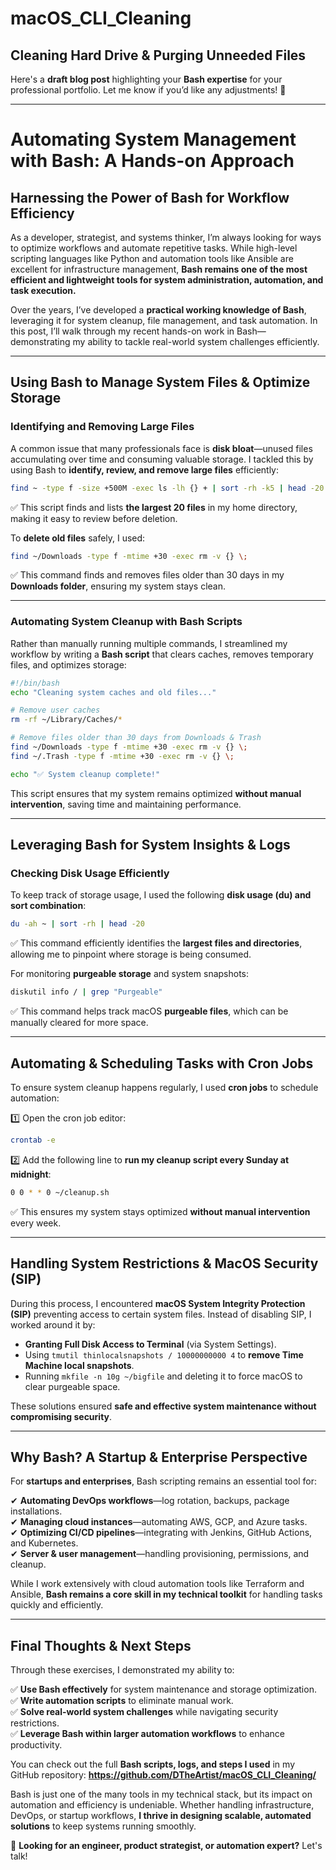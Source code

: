 # macOS_CLI_Cleaning
Cleaning Hard Drive &amp; Purging Unneeded Files
---
Here's a **draft blog post** highlighting your **Bash expertise** for your professional portfolio. Let me know if you’d like any adjustments! 🚀  

---

# **Automating System Management with Bash: A Hands-on Approach**  

## **Harnessing the Power of Bash for Workflow Efficiency**  

As a developer, strategist, and systems thinker, I’m always looking for ways to optimize workflows and automate repetitive tasks. While high-level scripting languages like Python and automation tools like Ansible are excellent for infrastructure management, **Bash remains one of the most efficient and lightweight tools for system administration, automation, and task execution.**  

Over the years, I’ve developed a **practical working knowledge of Bash**, leveraging it for system cleanup, file management, and task automation. In this post, I’ll walk through my recent hands-on work in Bash—demonstrating my ability to tackle real-world system challenges efficiently.  

---

## **Using Bash to Manage System Files & Optimize Storage**  

### **Identifying and Removing Large Files**  
A common issue that many professionals face is **disk bloat**—unused files accumulating over time and consuming valuable storage. I tackled this by using Bash to **identify, review, and remove large files** efficiently:  

```bash
find ~ -type f -size +500M -exec ls -lh {} + | sort -rh -k5 | head -20
```
✅ This script finds and lists **the largest 20 files** in my home directory, making it easy to review before deletion.  

To **delete old files** safely, I used:  

```bash
find ~/Downloads -type f -mtime +30 -exec rm -v {} \;
```
✅ This command finds and removes files older than 30 days in my **Downloads folder**, ensuring my system stays clean.  

---

### **Automating System Cleanup with Bash Scripts**  
Rather than manually running multiple commands, I streamlined my workflow by writing a **Bash script** that clears caches, removes temporary files, and optimizes storage:  

```bash
#!/bin/bash
echo "Cleaning system caches and old files..."

# Remove user caches
rm -rf ~/Library/Caches/*

# Remove files older than 30 days from Downloads & Trash
find ~/Downloads -type f -mtime +30 -exec rm -v {} \;
find ~/.Trash -type f -mtime +30 -exec rm -v {} \;

echo "✅ System cleanup complete!"
```
This script ensures that my system remains optimized **without manual intervention**, saving time and maintaining performance.  

---

## **Leveraging Bash for System Insights & Logs**  

### **Checking Disk Usage Efficiently**  
To keep track of storage usage, I used the following **disk usage (du) and sort combination**:  

```bash
du -ah ~ | sort -rh | head -20
```
✅ This command efficiently identifies the **largest files and directories**, allowing me to pinpoint where storage is being consumed.  

For monitoring **purgeable storage** and system snapshots:  

```bash
diskutil info / | grep "Purgeable"
```
✅ This command helps track macOS **purgeable files**, which can be manually cleared for more space.  

---

## **Automating & Scheduling Tasks with Cron Jobs**  
To ensure system cleanup happens regularly, I used **cron jobs** to schedule automation:  

1️⃣ Open the cron job editor:  
```bash
crontab -e
```
2️⃣ Add the following line to **run my cleanup script every Sunday at midnight**:  
```bash
0 0 * * 0 ~/cleanup.sh
```
✅ This ensures my system stays optimized **without manual intervention** every week.  

---

## **Handling System Restrictions & MacOS Security (SIP)**  
During this process, I encountered **macOS System Integrity Protection (SIP)** preventing access to certain system files. Instead of disabling SIP, I worked around it by:  

- **Granting Full Disk Access to Terminal** (via System Settings).  
- Using `tmutil thinlocalsnapshots / 10000000000 4` to **remove Time Machine local snapshots**.  
- Running `mkfile -n 10g ~/bigfile` and deleting it to force macOS to clear purgeable space.  

These solutions ensured **safe and effective system maintenance without compromising security**.  

---

## **Why Bash? A Startup & Enterprise Perspective**  

For **startups and enterprises**, Bash scripting remains an essential tool for:  

✔ **Automating DevOps workflows**—log rotation, backups, package installations.  
✔ **Managing cloud instances**—automating AWS, GCP, and Azure tasks.  
✔ **Optimizing CI/CD pipelines**—integrating with Jenkins, GitHub Actions, and Kubernetes.  
✔ **Server & user management**—handling provisioning, permissions, and cleanup.  

While I work extensively with cloud automation tools like Terraform and Ansible, **Bash remains a core skill in my technical toolkit** for handling tasks quickly and efficiently.  

---

## **Final Thoughts & Next Steps**  

Through these exercises, I demonstrated my ability to:  

✅ **Use Bash effectively** for system maintenance and storage optimization.  
✅ **Write automation scripts** to eliminate manual work.  
✅ **Solve real-world system challenges** while navigating security restrictions.  
✅ **Leverage Bash within larger automation workflows** to enhance productivity.  

You can check out the full **Bash scripts, logs, and steps I used** in my GitHub repository: **https://github.com/DTheArtist/macOS_CLI_Cleaning/**  

Bash is just one of the many tools in my technical stack, but its impact on automation and efficiency is undeniable. Whether handling infrastructure, DevOps, or startup workflows, **I thrive in designing scalable, automated solutions** to keep systems running smoothly.  

🚀 **Looking for an engineer, product strategist, or automation expert?** Let's talk!  
